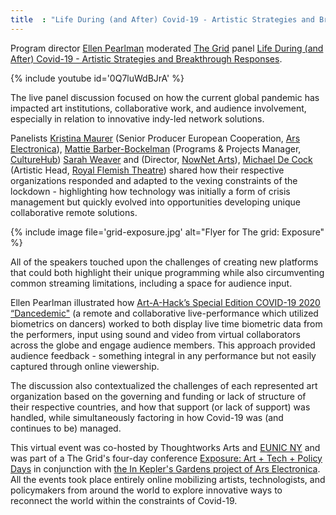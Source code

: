 ```yaml
---
title  : "Life During (and After) Covid-19 - Artistic Strategies and Breakthrough Responses"
---
```

Program director [Ellen Pearlman](https://thegrid2020exposure.sched.com/moderator/ellen75?iframe=no) moderated [The Grid](https://www.getonthegrid.org/) panel [Life During (and After) Covid-19 - Artistic Strategies and Breakthrough Responses](https://thegrid2020exposure.sched.com/event/dozS?iframe=no).

{% include youtube id='0Q7luWdBJrA' %}

The live panel discussion focused on how the current global pandemic has impacted art institutions, collaborative work, and audience involvement, especially in relation to innovative indy-led network solutions. 

<!--excerpt-ends-->

Panelists [Kristina Maurer](https://thegrid2020exposure.sched.com/speaker/mattie_barber_bockelman.7c9g2ne?iframe=no) (Senior Producer European Cooperation, [Ars Electronica](https://ars.electronica.art/news/de/)), [Mattie Barber-Bockelman](https://thegrid2020exposure.sched.com/speaker/mattie_barber_bockelman.7c9g2ne?iframe=no) (Programs & Projects Manager, [CultureHub](https://www.culturehub.org/)) [Sarah Weaver](https://thegrid2020exposure.sched.com/speaker/info13249?iframe=no) and (Director, [NowNet Arts](https://nownetarts.org/)), [Michael De Cock](https://thegrid2020exposure.sched.com/speaker/michael.decock?iframe=no) (Artistic Head, [Royal Flemish Theatre](www.kvs.be)) shared how their respective organizations responded and adapted to the vexing constraints of the lockdown - highlighting how technology was initially a form of crisis management but quickly evolved into opportunities developing unique collaborative remote solutions.

{% include image file='grid-exposure.jpg'
   alt="Flyer for The grid: Exposure" %}

All of the speakers touched upon the challenges of creating new platforms that could both highlight their unique programming while also circumventing common streaming limitations, including a space for audience input.

Ellen Pearlman illustrated how [Art-A-Hack’s Special Edition COVID-19 2020 “Dancedemic"](/blog/dancedemic-art-a-hack-live/) (a remote and collaborative live-performance which utilized biometrics on dancers) worked to both display live time biometric data from the performers, input using sound and video from virtual collaborators across the globe and engage audience members. This approach provided audience feedback - something integral in any performance but not easily captured through online viewership.

The discussion also contextualized the challenges of each represented art organization based on the governing and funding or lack of structure of their respective countries, and how that support (or lack of support) was handled, while simultaneously factoring in how Covid-19 was (and continues to be) managed.

This virtual event was co-hosted by Thoughtworks Arts and [EUNIC NY](https://www.eunicglobal.eu/) and was part of a The Grid's four-day conference [Exposure: Art + Tech + Policy Days](https://www.getonthegrid.org/exposure) in conjunction with [the In Kepler's Gardens project of Ars Electronica](https://ars.electronica.art/keplersgardens/en/). All the events took place entirely online mobilizing artists, technologists, and policymakers from around the world to explore innovative ways to reconnect the world within the constraints of Covid-19.